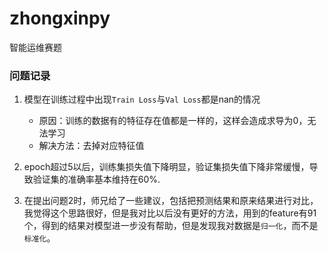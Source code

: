 # zhongxinpy
智能运维赛题





### 问题记录

1. 模型在训练过程中出现`Train Loss`与`Val Loss`都是nan的情况
   * 原因：训练的数据有的特征存在值都是一样的，这样会造成求导为0，无法学习
   * 解决方法：去掉对应特征值
2. epoch超过5以后，训练集损失值下降明显，验证集损失值下降非常缓慢，导致验证集的准确率基本维持在60%.

3. 在提出问题2时，师兄给了一些建议，包括把预测结果和原来结果进行对比，我觉得这个思路很好，但是我对比以后没有更好的方法，用到的feature有91个，得到的结果对模型进一步没有帮助，但是发现我对数据是`归一化`，而不是`标准化`。